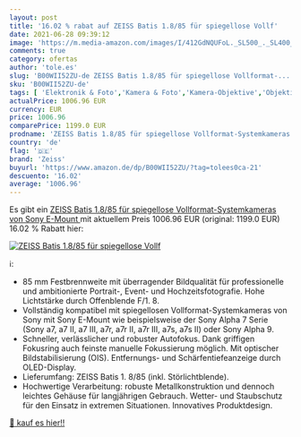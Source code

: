 ```yaml
---
layout: post
title: '16.02 % rabat auf ZEISS Batis 1.8/85 für spiegellose Vollf'
date: 2021-06-28 09:39:12
image: 'https://m.media-amazon.com/images/I/412GdNQUFoL._SL500_._SL400_.jpg'
comments: true
category: ofertas
author: 'tole.es'
slug: 'B00WII52ZU-de ZEISS Batis 1.8/85 für spiegellose Vollformat-...'
sku: 'B00WII52ZU-de'
tags: [ 'Elektronik & Foto','Kamera & Foto','Kamera-Objektive','Objektive','Objektive für Systemkameras','zeiss', ]
actualPrice: 1006.96 EUR
currency: EUR
price: 1006.96
comparePrice: 1199.0 EUR
prodname: 'ZEISS Batis 1.8/85 für spiegellose Vollformat-Systemkameras von Sony  E-Mount '
country: 'de'
flag: '🇩🇪'
brand: 'Zeiss'
buyurl: 'https://www.amazon.de/dp/B00WII52ZU/?tag=tolees0ca-21'
descuento: '16.02'
average: '1006.96'
---
```


Es gibt ein [ZEISS Batis 1.8/85 für spiegellose Vollformat-Systemkameras von Sony  E-Mount ](https://www.amazon.de/dp/B00WII52ZU/?tag=tolees0ca-21) mit aktuellem Preis 1006.96 EUR (original: 1199.0 EUR) 16.02 % Rabatt hier:

[![ZEISS Batis 1.8/85 für spiegellose Vollf](https://m.media-amazon.com/images/I/412GdNQUFoL._SL500_._SL400_.jpg)](https://www.amazon.de/dp/B00WII52ZU/?tag=tolees0ca-21)

ℹ️:

- 85 mm Festbrennweite mit überragender Bildqualität für professionelle und ambitionierte Portrait-, Event- und Hochzeitsfotografie. Hohe Lichtstärke durch Offenblende F/1. 8.
- Vollständig kompatibel mit spiegellosen Vollformat-Systemkameras von Sony mit Sony E-Mount wie beispielsweise der Sony Alpha 7 Serie (Sony a7, a7 II, a7 III, a7r, a7r II, a7r III, a7s, a7s II) oder Sony Alpha 9.
- Schneller, verlässlicher und robuster Autofokus. Dank griffigen Fokusring auch feinste manuelle Fokussierung möglich. Mit optischer Bildstabilisierung (OIS). Entfernungs- und Schärfentiefeanzeige durch OLED-Display.
- Lieferumfang: ZEISS Batis 1. 8/85 (inkl. Störlichtblende).
- Hochwertige Verarbeitung: robuste Metallkonstruktion und dennoch leichtes Gehäuse für langjährigen Gebrauch. Wetter- und Staubschutz für den Einsatz in extremen Situationen. Innovatives Produktdesign.

[🛒 kauf es hier!!](https://www.amazon.de/dp/B00WII52ZU/?tag=tolees0ca-21)
